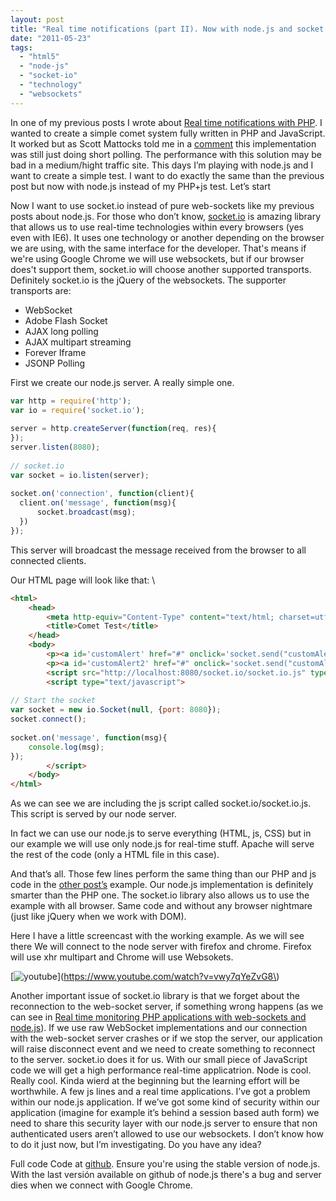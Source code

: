 ```yaml
---
layout: post
title: "Real time notifications (part II). Now with node.js and socket.io"
date: "2011-05-23"
tags: 
  - "html5"
  - "node-js"
  - "socket-io"
  - "technology"
  - "websockets"
---
```


In one of my previous posts I wrote about [Real time notifications with PHP](http://gonzalo123.wordpress.com/2011/03/14/real-time-notifications-with-php/ "Real time notifications with PHP"). I wanted to create a simple comet system fully written in PHP and JavaScript. It worked but as Scott Mattocks told me in a [comment](http://gonzalo123.wordpress.com/2011/03/14/real-time-notifications-with-php/#comment-1034) this implementation was still just doing short polling. The performance with this solution may be bad in a medium/hight traffic site. This days I’m playing with node.js and I want to create a simple test. I want to do exactly the same than the previous post but now with node.js instead of my PHP+js test. Let’s start

Now I want to use socket.io instead of pure web-sockets like my previous posts about node.js. For those who don’t know, [socket.io](http://socket.io/) is amazing library that allows us to use real-time technologies within every browsers (yes even with IE6). It uses one technology or another depending on the browser we are using, with the same interface for the developer. That's means if we're using Google Chrome we will use websockets, but if our browser does't support them, socket.io will choose another supported transports. Definitely socket.io is the jQuery of the websockets. The supporter transports are:

- WebSocket
- Adobe Flash Socket
- AJAX long polling
- AJAX multipart streaming
- Forever Iframe
- JSONP Polling

First we create our node.js server. A really simple one. 

```javascript
var http = require('http');
var io = require('socket.io');
 
server = http.createServer(function(req, res){
});
server.listen(8080);
 
// socket.io 
var socket = io.listen(server);
 
socket.on('connection', function(client){
  client.on('message', function(msg){
      socket.broadcast(msg);
  })
}); 
```

This server will broadcast the message received from the browser to all connected clients.

Our HTML page will look like that: \

```html
<html>
    <head>
        <meta http-equiv="Content-Type" content="text/html; charset=utf-8">
        <title>Comet Test</title>
    </head>
    <body>
        <p><a id='customAlert' href="#" onclick='socket.send("customAlert")'>publish customAlert</a></p>
        <p><a id='customAlert2' href="#" onclick='socket.send("customAlert2")'>publish customAlert2</a></p>
        <script src="http://localhost:8080/socket.io/socket.io.js" type="text/javascript"></script>
        <script type="text/javascript">
 
// Start the socket
var socket = new io.Socket(null, {port: 8080});
socket.connect();
 
socket.on('message', function(msg){
    console.log(msg);
});
        </script>
    </body>
</html>
```

As we can see we are including the js script called socket.io/socket.io.js. This script is served by our node server.

In fact we can use our node.js to serve everything (HTML, js, CSS) but in our example we will use only node.js for real-time stuff. Apache will serve the rest of the code (only a HTML file in this case).

And that’s all. Those few lines perform the same thing than our PHP and js code in the [other post’s](http://gonzalo123.wordpress.com/2011/03/14/real-time-notifications-with-php/) example. Our node.js implementation is definitely smarter than the PHP one. The socket.io library also allows us to use the example with all browser. Same code and without any browser nightmare (just like jQuery when we work with DOM).

Here I have a little screencast with the working example. As we will see there We will connect to the node server with firefox and chrome. Firefox will use xhr multipart and Chrome will use Websokets.

[![youtube](https://img.youtube.com/vi/vwy7qYeZvG8\/0.jpg)](https://www.youtube.com/watch?v=vwy7qYeZvG8\)

Another important issue of socket.io library is that we forget about the reconnection to the web-socket server, if something wrong happens (as we can see in [Real time monitoring PHP applications with web-sockets and node.js](http://gonzalo123.wordpress.com/2011/05/09/real-time-monitoring-php-applications-with-websockets-and-node-js/ "Real time monitoring PHP applications with websockets and node.js")). If we use raw WebSocket implementations and our connection with the web-socket server crashes or if we stop the server, our application will raise disconnect event and we need to create something to reconnect to the server. socket.io does it for us. With our small piece of JavaScript code we will get a high performance real-time applicatrion. Node is cool. Really cool. Kinda wierd at the beginning but the learning effort will be worthwhile. A few js lines and a real time applications. I’ve got a problem within our node.js application. If we’ve got some kind of security within our application (imagine for example it’s behind a session based auth form) we need to share this security layer with our node.js server to ensure that non authenticated users aren’t allowed to use our websockets. I don’t know how to do it just now, but I’m investigating. Do you have any idea?

Full code Code at [github](https://github.com/gonzalo123/socket.io.test). Ensure you're using the stable version of node.js. With the last versión available on github of node.js there's a bug and server dies when we connect with Google Chrome.
